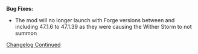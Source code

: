 **Bug Fixes:**
- The mod will no longer launch with Forge versions between and including 47.1.6 to 47.1.39 as they were causing the Wither Storm to not summon

[Changelog Continued](https://github.com/nonamecrackers2/cwsm-update-info/blob/main/1.19.4-3.3.1-changelog.md)
